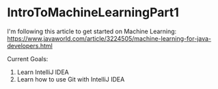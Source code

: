 # IntroToMachineLearningPart1
I'm following this article to get started on Machine Learning: https://www.javaworld.com/article/3224505/machine-learning-for-java-developers.html

Current Goals:
1. Learn IntelliJ IDEA
2. Learn how to use Git with IntelliJ IDEA
